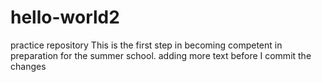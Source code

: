 # hello-world2
practice repository
This is the first step in becoming competent in preparation for the summer school.
adding more text before I commit the changes
